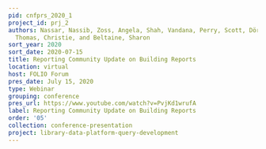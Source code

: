 ```yaml
---
pid: cnfprs_2020_1
project_id: prj_2
authors: Nassar, Nassib, Zoss, Angela, Shah, Vandana, Perry, Scott, Dörrer, Axel,
  Thomas, Christie, and Beltaine, Sharon
sort_year: 2020
sort_date: 2020-07-15
title: Reporting Community Update on Building Reports
location: virtual
host: FOLIO Forum
pres_date: July 15, 2020
type: Webinar
grouping: conference
pres_url: https://www.youtube.com/watch?v=PvjKd1wrufA
label: Reporting Community Update on Building Reports
order: '05'
collection: conference-presentation
project: library-data-platform-query-development
---
```

